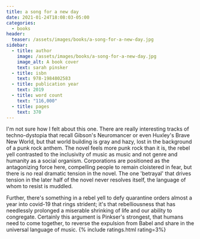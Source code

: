 ```yaml
---
title: a song for a new day
date: 2021-01-24T18:08:03-05:00
categories:
  - books
header:
  teaser: /assets/images/books/a-song-for-a-new-day.jpg
sidebar:
  - title: author
    image: /assets/images/books/a-song-for-a-new-day.jpg
    image_alt: A book cover
    text: sarah pinsker
  - title: isbn
    text: 978-1984802583
  - title: publication year
    text: 2019
  - title: word count
    text: "116,000"
  - title: pages
    text: 370
---
```

I'm not sure how I felt about this one. There are really interesting tracks of techno-dystopia that recall Gibson's Neuromancer or even Huxley's Brave New World, but that world building is gray and hazy, lost in the background of a punk rock anthem. The novel feels more punk rock than it is, the rebel yell contrasted to the inclusivity of music as music and not genre and humanity as a social organism. Corporations are positioned as the antagonizing force here, compelling people to remain cloistered in fear, but there is no real dramatic tension in the novel. The one 'betrayal' that drives tension in the later half of the novel never resolves itself, the language of whom to resist is muddled.

Further, there's something in a rebel yell to defy quarantine orders almost a year into covid-19 that rings strident; it's that rebelliousness that has needlessly prolonged a miserable shrinking of life and our ability to congregate. Certainly this argument is Pinkser's strongest, that humans need to come together, to reverse the expulsion from Babel and share in the universal language of music.
{% include ratings.html rating=3%}